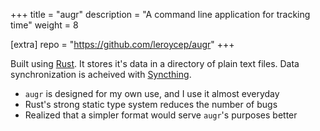 +++
title = "augr"
description = "A command line application for tracking time"
weight = 8

[extra]
repo = "https://github.com/leroycep/augr"
+++

Built using [Rust][]. It stores it's data in a directory of plain text files.
Data synchronization is acheived with [Syncthing][].

- `augr` is designed for my own use, and I use it almost everyday
- Rust's strong static type system reduces the number of bugs
- Realized that a simpler format would serve `augr`'s purposes better

<!-- more -->

[rust]: https://www.rust-lang.org/
[syncthing]: https://syncthing.net/
